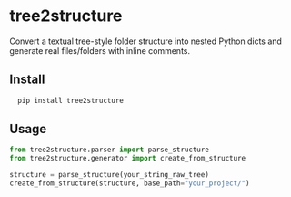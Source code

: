 # tree2structure

Convert a textual tree-style folder structure into nested Python dicts and generate real files/folders with inline comments.

## Install

```bash
  pip install tree2structure
```

## Usage

```python
from tree2structure.parser import parse_structure
from tree2structure.generator import create_from_structure

structure = parse_structure(your_string_raw_tree)
create_from_structure(structure, base_path="your_project/")
```
